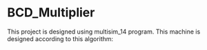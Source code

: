 # BCD_Multiplier
This project is designed using multisim_14 program. This machine is designed according to this algorithm:  

